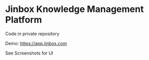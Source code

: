 # Jinbox Knowledge Management Platform

Code in private repository

Demo: https://app.jinbox.com

See Screenshots for UI





